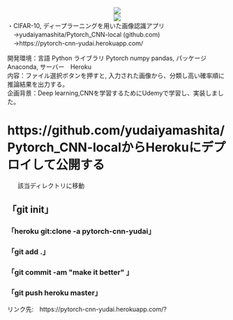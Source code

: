 
<div style = "text-align:center;" margin = 40pt ><img src="https://user-images.githubusercontent.com/70077254/116654028-4a961a00-a9c3-11eb-945c-b31f681329d8.PNG">
<br><img src="https://user-images.githubusercontent.com/70077254/116654030-4b2eb080-a9c3-11eb-9dfa-8c8108f1b9e6.PNG">
 </div>
 ・CIFAR-10, ディープラーニングを用いた画像認識アプリ<br>
　→yudaiyamashita/Pytorch_CNN-local (github.com)<br>
　→https://pytorch-cnn-yudai.herokuapp.com/<br>

開発環境：言語 Python ライブラリ Pytorch numpy pandas, パッケージ Anaconda, サーバー　Heroku<br>
内容：ファイル選択ボタンを押すと, 入力された画像から、分類し高い確率順に推論結果を出力する。<br>
企画背景：Deep learning,CNNを学習するためにUdemyで学習し、実装しました。<br>

   
<h1>https://github.com/yudaiyamashita/Pytorch_CNN-localからHerokuにデプロイして公開する</h1>
<ul>該当ディレクトリに移動</ul>
<h2>「git init」</h2>
<h3>「heroku git:clone -a pytorch-cnn-yudai」</h3>
<h3>「git add .」</h3>
<h3>「git commit -am "make it better" 」</h3>
<h3>「git push heroku master」</h3>
<dt>リンク先:　https://pytorch-cnn-yudai.herokuapp.com/?</dt>

